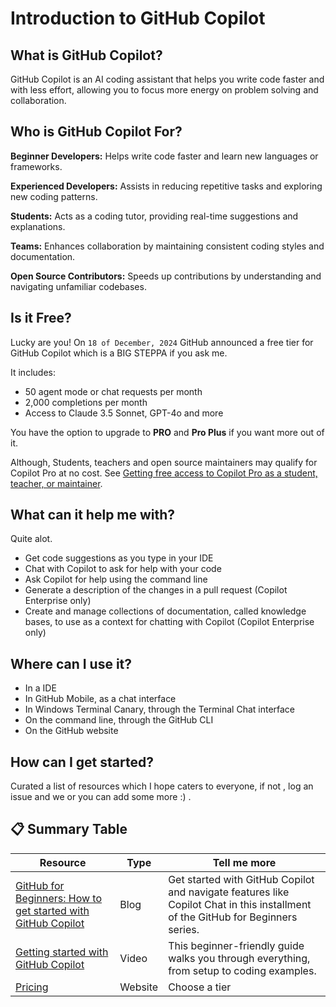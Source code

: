 # Introduction to GitHub Copilot

## What is GitHub Copilot?
GitHub Copilot is an AI coding assistant that helps you write code faster and with less effort, allowing you to focus more energy on problem solving and collaboration.

## Who is GitHub Copilot For?
**Beginner Developers:** Helps write code faster and learn new languages or frameworks.

**Experienced Developers:** Assists in reducing repetitive tasks and exploring new coding patterns.

**Students:** Acts as a coding tutor, providing real-time suggestions and explanations.

**Teams:** Enhances collaboration by maintaining consistent coding styles and documentation.

**Open Source Contributors:** Speeds up contributions by understanding and navigating unfamiliar codebases.​

## Is it Free?
Lucky are you! On `18 of December, 2024` GitHub announced a free tier for GitHub Copilot which is a BIG STEPPA if you ask me.

It includes:

- 50 agent mode or chat requests per month
- 2,000 completions per month
- Access to Claude 3.5 Sonnet, GPT-4o and more

You have the option to upgrade to **PRO** and **Pro Plus** if you want more out of it.

Although, Students, teachers and open source maintainers may qualify for Copilot Pro at no cost. See [Getting free access to Copilot Pro as a student, teacher, or maintainer](https://docs.github.com/en/copilot/managing-copilot/managing-copilot-as-an-individual-subscriber/getting-free-access-to-copilot-as-a-student-teacher-or-maintainer).


## What can it help me with? 
Quite alot.

- Get code suggestions as you type in your IDE
- Chat with Copilot to ask for help with your code
- Ask Copilot for help using the command line
- Generate a description of the changes in a pull request (Copilot Enterprise only)
- Create and manage collections of documentation, called knowledge bases, to use as a context for chatting with Copilot (Copilot Enterprise only)

## Where can I use it? 
- In a IDE
- In GitHub Mobile, as a chat interface
- In Windows Terminal Canary, through the Terminal Chat interface
- On the command line, through the GitHub CLI
- On the GitHub website

## How can I get started?

Curated a list of resources which I hope caters to everyone, if not , log an issue and we or you can add some more :) . 


## 📋 Summary Table

| Resource | Type | Tell me more |
| -------- | ---- | -------------- |
| [GitHub for Beginners: How to get started with GitHub Copilot](https://github.blog/ai-and-ml/github-copilot/github-for-beginners-how-to-get-started-with-github-copilot/#what-is-github-copilot) | Blog | Get started with GitHub Copilot and navigate features like Copilot Chat in this installment of the GitHub for Beginners series. |
| [Getting started with GitHub Copilot](https://youtu.be/n0NlxUyA7FI) | Video | This beginner-friendly guide walks you through everything, from setup to coding examples. |
| [Pricing](https://github.com/features/copilot/plans?cft=copilot_li.features_copilot) | Website | Choose a tier